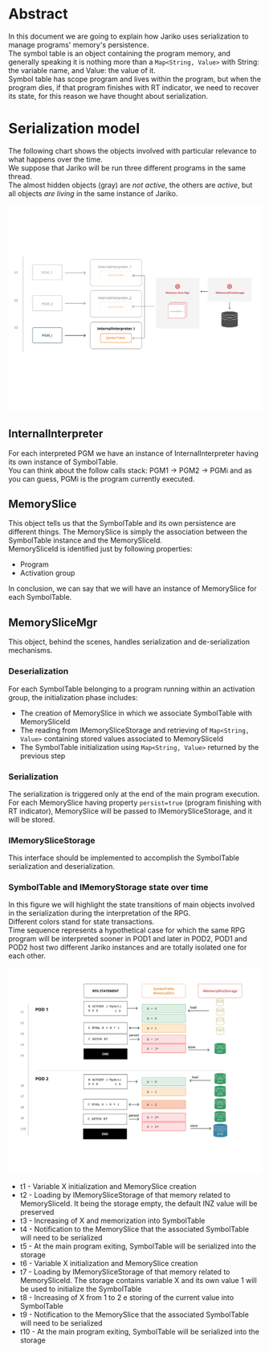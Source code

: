 # Abstract
In this document we are going to explain how Jariko uses serialization to manage programs' memory's persistence.  
The symbol table is an object containing the program memory, and generally speaking
it is nothing more than a `Map<String, Value>` with String: the variable name, and Value: the value of it.  
Symbol table has scope program and lives within the program, but when the program dies, if that program finishes with RT indicator, 
we need to recover its state, for this reason we have thought about serialization.

# Serialization model
The following chart shows the objects involved with particular relevance to what happens over the time.  
We suppose that Jariko will be run three different programs in the same thread.  
The almost hidden objects (gray) are *not active*, the others are *active*, but all objects *are living*
in the same instance of Jariko.

![PD000236-SerializationModel_1.png](images/PD000236-SerializationModel_1.png)

## InternalInterpreter
For each interpreted PGM we have an instance of InternalInterpreter having its own instance of SymbolTable.  
You can think about the follow calls stack: PGM1 -> PGM2 -> PGMi and as you can guess, PGMi is the program currently executed.  

## MemorySlice
This object tells us that the SymbolTable and its own persistence are different things. The MemorySlice is simply the 
association between the SymbolTable instance and the MemorySliceId.  
MemorySliceId is identified just by following properties:
 * Program
 * Activation group  

In conclusion, we can say that we will have an instance of MemorySlice for each SymbolTable.

## MemorySliceMgr
This object, behind the scenes, handles serialization and de-serialization mechanisms.

### Deserialization
For each SymbolTable belonging to a program running within an activation group, the initialization phase includes:
 * The creation of MemorySlice in which we associate SymbolTable with MemorySliceId
 * The reading from IMemorySliceStorage and retrieving of `Map<String, Value>` containing stored values associated to MemorySliceId
 * The SymbolTable initialization using `Map<String, Value>` returned by the previous step

### Serialization
The serialization is triggered only at the end of the main program execution.  
For each MemorySlice having property `persist=true` (program finishing with RT indicator), MemorySlice will be passed to
IMemorySliceStorage, and it will be stored. 

### IMemorySliceStorage
This interface should be implemented to accomplish the SymbolTable serialization and deserialization.

### SymbolTable and IMemoryStorage state over time
In this figure we will highlight the state transitions of main objects involved in the serialization during the interpretation of the RPG.  
Different colors stand for state transactions.  
Time sequence represents a hypothetical case for which the same RPG program will be interpreted sooner in POD1 and later in POD2, POD1 and POD2 host two different Jariko instances and are totally isolated one for each other.  

![PD000236-SerializationModel_2.png](images/PD000236-SerializationModel_2.png)
* t1 - Variable X initialization and MemorySlice creation
* t2 - Loading by IMemorySliceStorage of that memory related to MemorySliceId. 
  It being the storage empty, the default INZ value will be preserved
* t3 - Increasing of X and memorization into SymbolTable
* t4 - Notification to the MemorySlice that the associated SymbolTable will need to be serialized
* t5 - At the main program exiting, SymbolTable will be serialized into the storage
* t6 - Variable X initialization and MemorySlice creation
* t7 - Loading by IMemorySliceStorage of that memory related to MemorySliceId.
  The storage contains variable X and its own value 1 will be used to initialize the SymbolTable
* t8 - Increasing of X from 1 to 2 e storing of the current value into SymbolTable
* t9 - Notification to the MemorySlice that the associated SymbolTable will need to be serialized
* t10 - At the main program exiting, SymbolTable will be serialized into the storage
